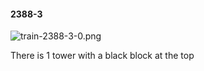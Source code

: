 #### 2388-3
![train-2388-3-0.png](https://github.com/lil-lab/nlvr/raw/master/nlvr/train/images/76/train-2388-3-0.png "train-2388-3-0.png")

There is 1 tower with a black block at the top